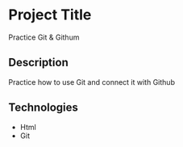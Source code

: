 # Project Title

Practice Git & Githum


## Description

Practice how to use Git and connect it with Github

## Technologies 

- Html
- Git
